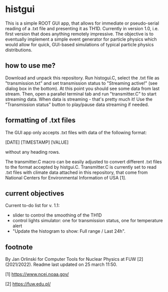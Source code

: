 # histgui

This is a simple ROOT GUI app, that allows for immediate or pseudo-serial reading of a .txt file and presenting it as TH1D.
Currently in version 1.0, i.e. first version that does anything remotely impressive. The objective is to eventually implement a simple event generator for particle physics which would allow for quick, GUI-based simulations of typical particle physics distributions. 

## how to use me?

Download and unpack this repository. Run histogui.C, select the .txt file as "transmission.txt" and set transmission status to "Streaming active!" (see dialog box in the bottom). At this point you should see some data from last stream. Then, open a parallel terminal tab and run "transmitter.C" to start streaming data. When data is streaming - that's pretty much it! Use the "Transmission status" button to play/pause data streaming if needed.

## formatting of .txt files

The GUI app only accepts .txt files with data of the following format:

[DATE] [TIMESTAMP] [VALUE]

without any heading rows. 

The transmitter.C macro can be easily adjusted to convert different .txt files to the format accepted by histgui.C. Transmitter.C is currently set to read .txt files with climate data attached in this repository, that come from National Centers for Environmental Information of USA [1].

## current objectives

Current to-do list for v. 1.1:

 - slider to control the smoothing of the TH1D
 - control lights simulator: one for transmission status, one for temperature alert
 - "Update the histogram to show: Full range / Last 24h".

## footnote

By Jan Orlinski for Computer Tools for Nuclear Physics at FUW [2] (2021/2022).
Readme last updated on 25 march 11:50.


[1] https://www.ncei.noaa.gov/

[2] https://fuw.edu.pl/
